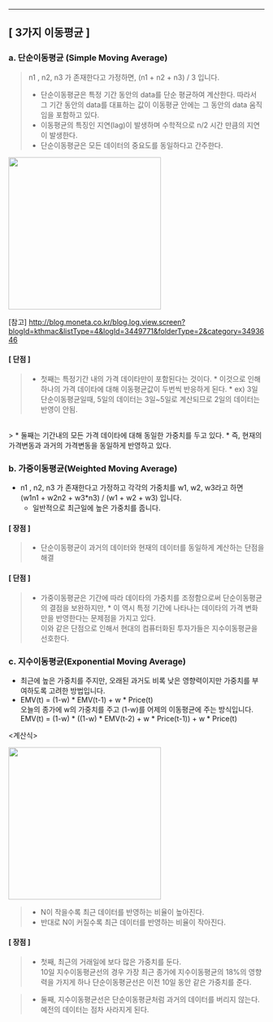 
--------------------------------------------------------------------------------
## [ 3가지 이동평균 ]

### a. 단순이동평균 (Simple Moving Average)
> n1 , n2, n3 가 존재한다고 가정하면, (n1 + n2 + n3) / 3 입니다.
> * 단순이동평균은 특정 기간 동안의 data를 단순 평균하여 계산한다. 따라서 그 기간 동안의 data를 대표하는 값이 이동평균 안에는 그 동안의 data 움직임을 포함하고 있다.
> * 이동평균의 특징인 지연(lag)이 발생하며 수학적으로 n/2 시간 만큼의 지연이 발생한다.
> * 단순이동평균은 모든 데이터의 중요도를 동일하다고 간주한다.

<img src="img/formula_1.png" width="300">

[참고] http://blog.moneta.co.kr/blog.log.view.screen?blogId=kthmac&listType=4&logId=3449771&folderType=2&category=3493646
#### [ 단점 ]
> * 첫째는 특정기간 내의 가격 데이타만이 포함된다는 것이다. 
    * 이것으로 인해 하나의 가격 데이타에 대해 이동평균값이 두번씩 반응하게 된다. 
    * ex) 3일 단순이동평균일때, 5일의 데이터는 3일~5일로 계산되므로 2일의 데이터는 반영이 안됨. <br>
<br>
> * 둘째는 기간내의 모든 가격 데이타에 대해 동일한 가중치를 두고 있다. 
    * 즉, 현재의 가격변동과 과거의 가격변동을 동일하게 반영하고 있다. 
   

    
### b. 가중이동평균(Weighted Moving Average)
* n1 , n2, n3 가 존재한다고 가정하고 각각의 가중치를 w1, w2, w3라고 하면 <br>
(w1n1 + w2n2 + w3*n3) / (w1 + w2 + w3) 입니다. <br>
    * 일반적으로 최근일에 높은 가중치를 줍니다.

#### [ 장점 ]
> * 단순이동평균이 과거의 데이터와 현재의 데이터를 동일하게 계산하는 단점을 해결

#### [ 단점 ]
> * 가중이동평균은 기간에 따라 데이타의 가중치를 조정함으로써 단순이동평균의 결점을 보완하지만,
    * 이 역시 특정 기간에 나타나는 데이타의 가격 변화만을 반영한다는 문제점을 가지고 있다.  <br>
    이와 같은 단점으로 인해서 현대의 컴퓨터화된 투자가들은 지수이동평균을 선호한다.



### c. 지수이동평균(Exponential Moving Average)
* 최근에 높은 가중치를 주지만, 오래된 과거도 비록 낮은 영향력이지만 가중치를 부여하도록 고려한 방법입니다.
* EMV(t) = (1-w) * EMV(t-1) + w * Price(t) <br>
    오늘의 종가에 w의 가중치를 주고 (1-w)를 어제의 이동평균에 주는 방식입니다. <br>
EMV(t) = (1-w) * ((1-w) * EMV(t-2) + w * Price(t-1)) + w * Price(t)

<계산식> <br>

<img src="img/formula_2.png" width="300">

> * N이 작을수록 최근 데이터를 반영하는 비율이 높아진다. 
> * 반대로 N이 커질수록 최근 데이터를 반영하는 비율이 작아진다.


#### [ 장점 ]
> * 첫째, 최근의 거래일에 보다 많은 가중치를 둔다. <br>
10일 지수이동평균선의 경우 가장 최근 종가에 지수이동평균의 18%의 영향력을 가지게 하나 단순이동평균선은 이전 10일 동안 같은 가중치를 준다.
 
> * 둘째, 지수이동평균선은 단순이동평균처럼 과거의 데이터를 버리지 않는다. 예전의 데이터는 점차 사라지게 된다.


```python

```


```python

```


```python

```
